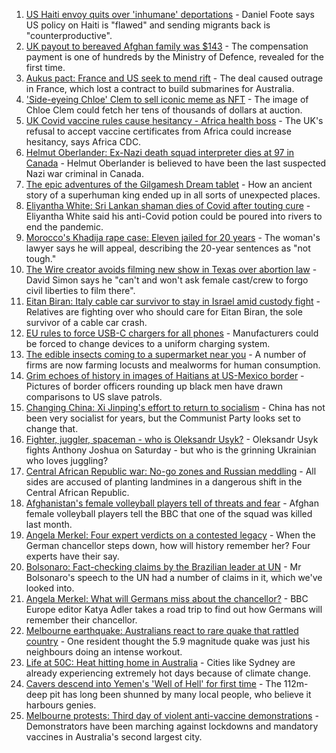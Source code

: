 1. [US Haiti envoy quits over 'inhumane' deportations](https://www.bbc.co.uk/news/world-us-canada-58667660?at_medium=RSS&at_campaign=KARANGA) - Daniel Foote says US policy on Haiti is "flawed" and sending migrants back is "counterproductive".
2. [UK payout to bereaved Afghan family was $143](https://www.bbc.co.uk/news/uk-58653492?at_medium=RSS&at_campaign=KARANGA) - The compensation payment is one of hundreds by the Ministry of Defence, revealed for the first time.
3. [Aukus pact: France and US seek to mend rift](https://www.bbc.co.uk/news/world-europe-58659627?at_medium=RSS&at_campaign=KARANGA) - The deal caused outrage in France, which lost a contract to build submarines for Australia.
4. ['Side-eyeing Chloe' Clem to sell iconic meme as NFT](https://www.bbc.co.uk/news/world-us-canada-58659667?at_medium=RSS&at_campaign=KARANGA) - The image of Chloe Clem could fetch her tens of thousands of dollars at auction.
5. [UK Covid vaccine rules cause hesitancy - Africa health boss](https://www.bbc.co.uk/news/world-africa-58663636?at_medium=RSS&at_campaign=KARANGA) - The UK's refusal to accept vaccine certificates from Africa could increase hesitancy, says Africa CDC.
6. [Helmut Oberlander: Ex-Nazi death squad interpreter dies at 97 in Canada](https://www.bbc.co.uk/news/world-us-canada-58667680?at_medium=RSS&at_campaign=KARANGA) - Helmut Oberlander is believed to have been the last suspected Nazi war criminal in Canada.
7. [The epic adventures of the Gilgamesh Dream tablet](https://www.bbc.co.uk/news/world-middle-east-58662893?at_medium=RSS&at_campaign=KARANGA) - How an ancient story of a superhuman king ended up in all sorts of unexpected places.
8. [Eliyantha White: Sri Lankan shaman dies of Covid after touting cure](https://www.bbc.co.uk/news/world-asia-58669914?at_medium=RSS&at_campaign=KARANGA) - Eliyantha White said his anti-Covid potion could be poured into rivers to end the pandemic.
9. [Morocco's Khadija rape case: Eleven jailed for 20 years](https://www.bbc.co.uk/news/world-africa-58662286?at_medium=RSS&at_campaign=KARANGA) - The woman's lawyer says he will appeal, describing the 20-year sentences as "not tough."
10. [The Wire creator avoids filming new show in Texas over abortion law](https://www.bbc.co.uk/news/entertainment-arts-58662529?at_medium=RSS&at_campaign=KARANGA) - David Simon says he "can't and won't ask female cast/crew to forgo civil liberties to film there".
11. [Eitan Biran: Italy cable car survivor to stay in Israel amid custody fight](https://www.bbc.co.uk/news/world-middle-east-58663884?at_medium=RSS&at_campaign=KARANGA) - Relatives are fighting over who should care for Eitan Biran, the sole survivor of a cable car crash.
12. [EU rules to force USB-C chargers for all phones](https://www.bbc.co.uk/news/technology-58665809?at_medium=RSS&at_campaign=KARANGA) - Manufacturers could be forced to change devices to a uniform charging system.
13. [The edible insects coming to a supermarket near you](https://www.bbc.co.uk/news/business-58636969?at_medium=RSS&at_campaign=KARANGA) - A number of firms are now farming locusts and mealworms for human consumption.
14. [Grim echoes of history in images of Haitians at US-Mexico border](https://www.bbc.co.uk/news/world-us-canada-58654351?at_medium=RSS&at_campaign=KARANGA) - Pictures of border officers rounding up black men have drawn comparisons to US slave patrols.
15. [Changing China: Xi Jinping's effort to return to socialism](https://www.bbc.co.uk/news/business-58579831?at_medium=RSS&at_campaign=KARANGA) - China has not been very socialist for years, but the Communist Party looks set to change that.
16. [Fighter, juggler, spaceman - who is Oleksandr Usyk?](https://www.bbc.co.uk/sport/boxing/58585387?at_medium=RSS&at_campaign=KARANGA) - Oleksandr Usyk fights Anthony Joshua on Saturday - but who is the grinning Ukrainian who loves juggling?
17. [Central African Republic war: No-go zones and Russian meddling](https://www.bbc.co.uk/news/world-africa-58641124?at_medium=RSS&at_campaign=KARANGA) - All sides are accused of planting landmines in a dangerous shift in the Central African Republic.
18. [Afghanistan's female volleyball players tell of threats and fear](https://www.bbc.co.uk/sport/volleyball/58612964?at_medium=RSS&at_campaign=KARANGA) - Afghan female volleyball players tell the BBC that one of the squad was killed last month.
19. [Angela Merkel: Four expert verdicts on a contested legacy](https://www.bbc.co.uk/news/world-europe-58570507?at_medium=RSS&at_campaign=KARANGA) - When the German chancellor steps down, how will history remember her? Four experts have their say.
20. [Bolsonaro: Fact-checking claims by the Brazilian leader at UN](https://www.bbc.co.uk/news/58652461?at_medium=RSS&at_campaign=KARANGA) - Mr Bolsonaro's speech to the UN had a number of claims in it, which we've looked into.
21. [Angela Merkel: What will Germans miss about the chancellor?](https://www.bbc.co.uk/news/world-europe-58657354?at_medium=RSS&at_campaign=KARANGA) - BBC Europe editor Katya Adler takes a road trip to find out how Germans will remember their chancellor.
22. [Melbourne earthquake: Australians react to rare quake that rattled country](https://www.bbc.co.uk/news/world-australia-58655306?at_medium=RSS&at_campaign=KARANGA) - One resident thought the 5.9 magnitude quake was just his neighbours doing an intense workout.
23. [Life at 50C: Heat hitting home in Australia](https://www.bbc.co.uk/news/world-australia-58643237?at_medium=RSS&at_campaign=KARANGA) - Cities like Sydney are already experiencing extremely hot days because of climate change.
24. [Cavers descend into Yemen's 'Well of Hell' for first time](https://www.bbc.co.uk/news/world-middle-east-58653795?at_medium=RSS&at_campaign=KARANGA) - The 112m-deep pit has long been shunned by many local people, who believe it harbours genies.
25. [Melbourne protests: Third day of violent anti-vaccine demonstrations](https://www.bbc.co.uk/news/world-australia-58647483?at_medium=RSS&at_campaign=KARANGA) - Demonstrators have been marching against lockdowns and mandatory vaccines in Australia's second largest city.
